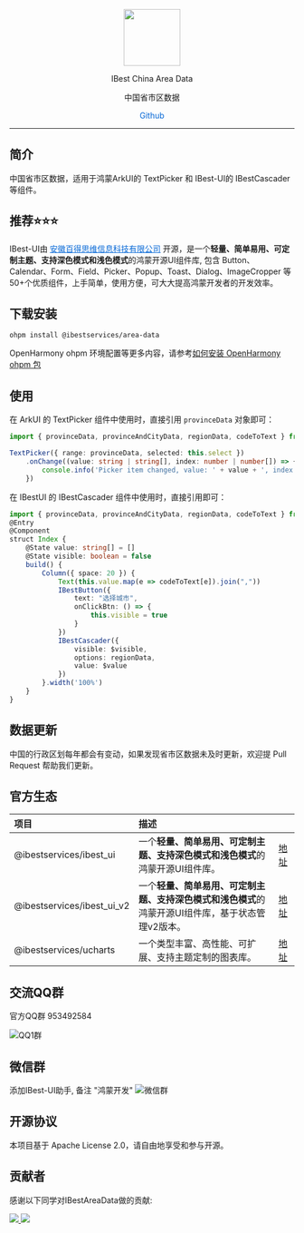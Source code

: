 <p align="center">
    <img src="https://ibestservices.github.io/ibest-ui/AppScope/resources/base/media/app_logo_trans.png" width="100">
</p>

<p align="center">IBest China Area Data</p>

<p align="center">中国省市区数据</p>

<p align="center">
    <a style="color:#0366d6;" onclick="openPage('https://github.com/ibestservices/area-data')">Github</a>
</p>

---

## 简介

中国省市区数据，适用于鸿蒙ArkUI的 TextPicker 和 IBest-UI的 IBestCascader 等组件。

## 推荐⭐️⭐️⭐️
IBest-UI由 <a style="color:#0366d6;" href="https://www.ibestservices.com/" target="_blank">安徽百得思维信息科技有限公司</a>
开源，是一个**轻量、简单易用、可定制主题、支持深色模式和浅色模式**的鸿蒙开源UI组件库, 包含 Button、Calendar、Form、Field、Picker、Popup、Toast、Dialog、ImageCropper 等50+个优质组件，上手简单，使用方便，可大大提高鸿蒙开发者的开发效率。

## 下载安装

`ohpm install @ibestservices/area-data`

OpenHarmony ohpm 环境配置等更多内容，请参考[如何安装 OpenHarmony ohpm 包](https://gitee.com/openharmony-tpc/docs/blob/master/OpenHarmony_har_usage.md)

## 使用
在 ArkUI 的 TextPicker 组件中使用时，直接引用 `provinceData` 对象即可：

```ts
import { provinceData, provinceAndCityData, regionData, codeToText } from "@ibestservices/area-data"

TextPicker({ range: provinceData, selected: this.select })
    .onChange((value: string | string[], index: number | number[]) => {
        console.info('Picker item changed, value: ' + value + ', index: ' + index)
    })
```

在 IBestUI 的 IBestCascader 组件中使用时，直接引用即可：
```ts
import { provinceData, provinceAndCityData, regionData, codeToText } from "@ibestservices/area-data"
@Entry
@Component
struct Index {
    @State value: string[] = []
    @State visible: boolean = false
    build() {
        Column({ space: 20 }) {
            Text(this.value.map(e => codeToText[e]).join(","))
            IBestButton({
                text: "选择城市",
                onClickBtn: () => {
                    this.visible = true
                }
            })
            IBestCascader({
                visible: $visible,
                options: regionData,
                value: $value
            })
        }.width('100%')
    }
}
```

## 数据更新

中国的行政区划每年都会有变动，如果发现省市区数据未及时更新，欢迎提 Pull Request 帮助我们更新。

## 官方生态

| 项目                     | 描述                                                    |                                                                                                   |
|:-----------------------|:------------------------------------------------------|:--------------------------------------------------------------------------------------------------|
| @ibestservices/ibest_ui | 一个**轻量、简单易用、可定制主题、支持深色模式和浅色模式**的鸿蒙开源UI组件库。 | <a href="https://ohpm.openharmony.cn/#/cn/detail/@ibestservices%2Fibest-ui" target="_blank">地址</a> |
| @ibestservices/ibest_ui_v2 | 一个**轻量、简单易用、可定制主题、支持深色模式和浅色模式**的鸿蒙开源UI组件库，基于状态管理v2版本。 | <a href="https://ohpm.openharmony.cn/#/cn/detail/@ibestservices%2Fibest-ui-v2" target="_blank">地址</a> |
| @ibestservices/ucharts | 一个类型丰富、高性能、可扩展、支持主题定制的图表库。  | <a href="https://ohpm.openharmony.cn/#/cn/detail/@ibestservices%2Fucharts" target="_blank">地址</a> |

## 交流QQ群
官方QQ群 953492584

![QQ1群](https://ibestservices.github.io/ibest-ui/screenshot/QQ%E7%BE%A4.jpg)

## 微信群
添加IBest-UI助手, 备注 "鸿蒙开发"
![微信群](https://ibestservices.github.io/ibest-ui/screenshot/IBest-UI助手.jpg)

## 开源协议
本项目基于 Apache License 2.0，请自由地享受和参与开源。

## 贡献者
感谢以下同学对IBestAreaData做的贡献:

<a href="https://github.com/damengbuxing">
  <img src="https://avatars.githubusercontent.com/u/42673795?s=64&v=4" />
</a>
<a href="https://github.com/542154968">
  <img src="https://avatars.githubusercontent.com/u/25705659?s=64&v=4" />
</a>
